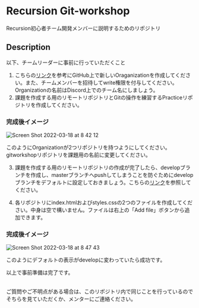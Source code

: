 # Recursion Git-workshop
Recursion初心者チーム開発メンバーに説明するためのリポジトリ

## Description

以下、チームリーダーに事前に行っていただくこと

1. こちらの[リンク](https://docs.github.com/ja/organizations/collaborating-with-groups-in-organizations/creating-a-new-organization-from-scratch)を参考にGitHub上で新しいOraganizationを作成してください。また、チームメンバーを招待してwrite権限を付与してください。Organizationの名前はDiscord上でのチーム名にしましょう。
2. 課題を作成する用のリモートリポジトリとGitの操作を練習するPracticeリポジトリを作成してください。

### 完成後イメージ
![Screen Shot 2022-03-18 at 8 42 12](https://user-images.githubusercontent.com/66197642/159035170-a125c64c-ed34-480a-9467-fc4150a3ff1c.png)

このようにOrganizationが2つリポジトリを持つようにしてください。
gitworkshopリポジトリを課題用の名前に変更してください。<br>


3. 課題を作成する用のリモートリポジトリの作成が完了したら、developブランチを作成し、masterブランチへpushしてしまうことを防ぐためにdevelopブランチをデフォルトに設定しておきましょう。こちらの[リンク](https://docs.github.com/ja/repositories/configuring-branches-and-merges-in-your-repository/managing-branches-in-your-repository/changing-the-default-branch)を参照してください。

4. 各リポジトリにindex.htmlおよびstyles.cssの2つのファイルを作成してください。中身は空で構いません。ファイルは右上の「Add file」ボタンから追加できます。

### 完成後イメージ

![Screen Shot 2022-03-18 at 8 47 43](https://user-images.githubusercontent.com/66197642/159036205-b293a02c-6f7f-48ae-a3d1-b2e8b92e5a51.png)

このようにデフォルトの表示がdevelopに変わっていたら成功です。<br>

以上で事前準備は完了です。<br><br>

ご質問やご不明点がある場合は、このリポジトリ内で同じことを行っているのでそちらを見ていただくか、メンターにご連絡ください。<br>
